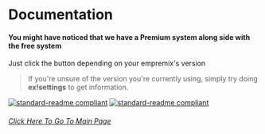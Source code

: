 # Documentation

#### You might have noticed that we have a **Premium** system along side with the free system
Just click the button depending on your empremix's version
> If you're unsure of the version you're currently using, simply try doing **ex!settings** to get information.

[![standard-readme compliant](https://img.shields.io/badge/Free-Documentation-inactive.svg?style=flat-square)](https://github.com/TheHQE/Empremix/tree/master/Documentation/Free/README.MD) [![standard-readme compliant](https://img.shields.io/badge/Premium-Documentation-blueviolet.svg?style=flat-square)](https://github.com/TheHQE/Empremix/tree/master/Documentation/Premium/README.MD)

###### [Click Here To Go To Main Page](https://github.com/TheHQE/Empremix/)
